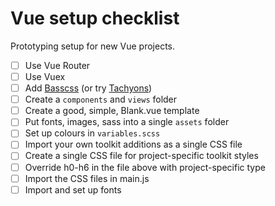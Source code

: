 # Vue setup checklist

Prototyping setup for new Vue projects.

- [ ] Use Vue Router
- [ ] Use Vuex
- [ ] Add [Basscss](http://basscss.com/) (or try [Tachyons](http://tachyons.io/docs/))
- [ ] Create a `components` and `views` folder
- [ ] Create a good, simple, Blank.vue template
- [ ] Put fonts, images, sass into a single `assets` folder
- [ ] Set up colours in `variables.scss`
- [ ] Import your own toolkit additions as a single CSS file
- [ ] Create a single CSS file for project-specific toolkit styles
- [ ] Override h0-h6 in the file above with project-specific type
- [ ] Import the CSS files in main.js
- [ ] Import and set up fonts
